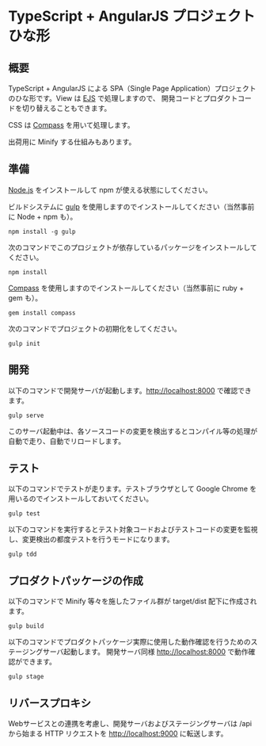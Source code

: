 TypeScript + AngularJS プロジェクトひな形
=========================================

概要
----

TypeScript + AngularJS による SPA（Single Page Application）プロジェクトのひな形です。View は [EJS](http://www.embeddedjs.com/) で処理しますので、
開発コードとプロダクトコードを切り替えることもできます。

CSS は [Compass](http://compass-style.org/) を用いて処理します。

出荷用に Minify する仕組みもあります。

準備
----

[Node.js](http://nodejs.org/) をインストールして npm が使える状態にしてください。

ビルドシステムに [gulp](http://gulpjs.com/) を使用しますのでインストールしてください（当然事前に Node + npm も）。

    npm install -g gulp

次のコマンドでこのプロジェクトが依存しているパッケージをインストールしてください。

    npm install

[Compass](http://compass-style.org/) を使用しますのでインストールしてください（当然事前に ruby + gem も）。

    gem install compass

次のコマンドでプロジェクトの初期化をしてください。

    gulp init

開発
----

以下のコマンドで開発サーバが起動します。[http://localhost:8000](http://localhost:8000) で確認できます。

    gulp serve

このサーバ起動中は、各ソースコードの変更を検出するとコンパイル等の処理が自動で走り、自動でリロードします。

テスト
-----

以下のコマンドでテストが走ります。テストブラウザとして Google Chrome を用いるのでインストールしておいてください。

    gulp test

以下のコマンドを実行するとテスト対象コードおよびテストコードの変更を監視し、変更検出の都度テストを行うモードになります。

    gulp tdd

プロダクトパッケージの作成
--------------------------

以下のコマンドで Minify 等々を施したファイル群が target/dist 配下に作成されます。

    gulp build

以下のコマンドでプロダクトパッケージ実際に使用した動作確認を行うためのステージングサーバ起動します。
開発サーバ同様 [http://localhost:8000](http://localhost:8000) で動作確認ができます。

    gulp stage

リバースプロキシ
----------------

Webサービスとの連携を考慮し、開発サーバおよびステージングサーバは /api から始まる HTTP リクエストを
 [http://localhost:9000](http://localhost:9000) に転送します。
